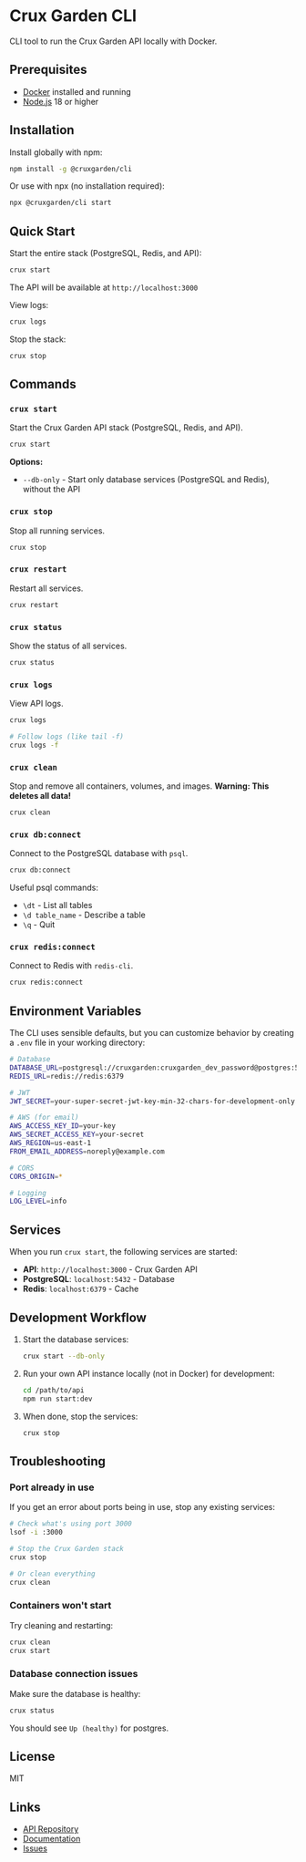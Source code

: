 # Crux Garden CLI

CLI tool to run the Crux Garden API locally with Docker.

## Prerequisites

- [Docker](https://docs.docker.com/get-docker/) installed and running
- [Node.js](https://nodejs.org/) 18 or higher

## Installation

Install globally with npm:

```bash
npm install -g @cruxgarden/cli
```

Or use with npx (no installation required):

```bash
npx @cruxgarden/cli start
```

## Quick Start

Start the entire stack (PostgreSQL, Redis, and API):

```bash
crux start
```

The API will be available at `http://localhost:3000`

View logs:

```bash
crux logs
```

Stop the stack:

```bash
crux stop
```

## Commands

### `crux start`

Start the Crux Garden API stack (PostgreSQL, Redis, and API).

```bash
crux start
```

**Options:**
- `--db-only` - Start only database services (PostgreSQL and Redis), without the API

### `crux stop`

Stop all running services.

```bash
crux stop
```

### `crux restart`

Restart all services.

```bash
crux restart
```

### `crux status`

Show the status of all services.

```bash
crux status
```

### `crux logs`

View API logs.

```bash
crux logs

# Follow logs (like tail -f)
crux logs -f
```

### `crux clean`

Stop and remove all containers, volumes, and images. **Warning: This deletes all data!**

```bash
crux clean
```

### `crux db:connect`

Connect to the PostgreSQL database with `psql`.

```bash
crux db:connect
```

Useful psql commands:
- `\dt` - List all tables
- `\d table_name` - Describe a table
- `\q` - Quit

### `crux redis:connect`

Connect to Redis with `redis-cli`.

```bash
crux redis:connect
```

## Environment Variables

The CLI uses sensible defaults, but you can customize behavior by creating a `.env` file in your working directory:

```bash
# Database
DATABASE_URL=postgresql://cruxgarden:cruxgarden_dev_password@postgres:5432/cruxgarden
REDIS_URL=redis://redis:6379

# JWT
JWT_SECRET=your-super-secret-jwt-key-min-32-chars-for-development-only

# AWS (for email)
AWS_ACCESS_KEY_ID=your-key
AWS_SECRET_ACCESS_KEY=your-secret
AWS_REGION=us-east-1
FROM_EMAIL_ADDRESS=noreply@example.com

# CORS
CORS_ORIGIN=*

# Logging
LOG_LEVEL=info
```

## Services

When you run `crux start`, the following services are started:

- **API**: `http://localhost:3000` - Crux Garden API
- **PostgreSQL**: `localhost:5432` - Database
- **Redis**: `localhost:6379` - Cache

## Development Workflow

1. Start the database services:
   ```bash
   crux start --db-only
   ```

2. Run your own API instance locally (not in Docker) for development:
   ```bash
   cd /path/to/api
   npm run start:dev
   ```

3. When done, stop the services:
   ```bash
   crux stop
   ```

## Troubleshooting

### Port already in use

If you get an error about ports being in use, stop any existing services:

```bash
# Check what's using port 3000
lsof -i :3000

# Stop the Crux Garden stack
crux stop

# Or clean everything
crux clean
```

### Containers won't start

Try cleaning and restarting:

```bash
crux clean
crux start
```

### Database connection issues

Make sure the database is healthy:

```bash
crux status
```

You should see `Up (healthy)` for postgres.

## License

MIT

## Links

- [API Repository](https://github.com/CruxGarden/api)
- [Documentation](https://github.com/CruxGarden/api#readme)
- [Issues](https://github.com/CruxGarden/cli/issues)
